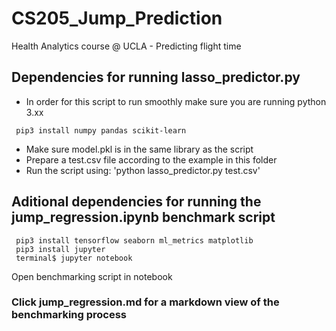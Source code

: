 # CS205_Jump_Prediction
Health Analytics course @ UCLA - Predicting flight time 

## Dependencies for running lasso_predictor.py
- In order for this script to run smoothly make sure you are running python 3.xx
```
 pip3 install numpy pandas scikit-learn
```
- Make sure model.pkl is in the same library as the script
- Prepare a test.csv file according to the example in this folder
- Run the script using: 'python lasso_predictor.py test.csv' 


## Aditional dependencies for running the jump_regression.ipynb benchmark script
```
 pip3 install tensorflow seaborn ml_metrics matplotlib
 pip3 install jupyter 
 terminal$ jupyter notebook
``` 
Open benchmarking script in notebook


### Click jump_regression.md for a markdown view of the benchmarking process
